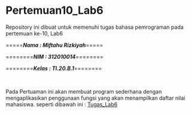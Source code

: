 # Pertemuan10_Lab6
Repository ini dibuat untuk memenuhi tugas bahasa pemrograman pada pertemuan ke-10, Lab6

=====***Nama : Miftahu Rizkiyah***=====

========***NIM  : 312010014***========

========***Kelas : TI.20.B.1***========

<br>

Pada Pertuaman ini akan membuat program sederhana dengan mengaplikasikan penggunaan fungsi yang akan menampilkan daftar nilai mahasiswa. seperti dibawah ini :
[Tugas_Lab6](Tugas_Praktikum_lab6.PNG)
